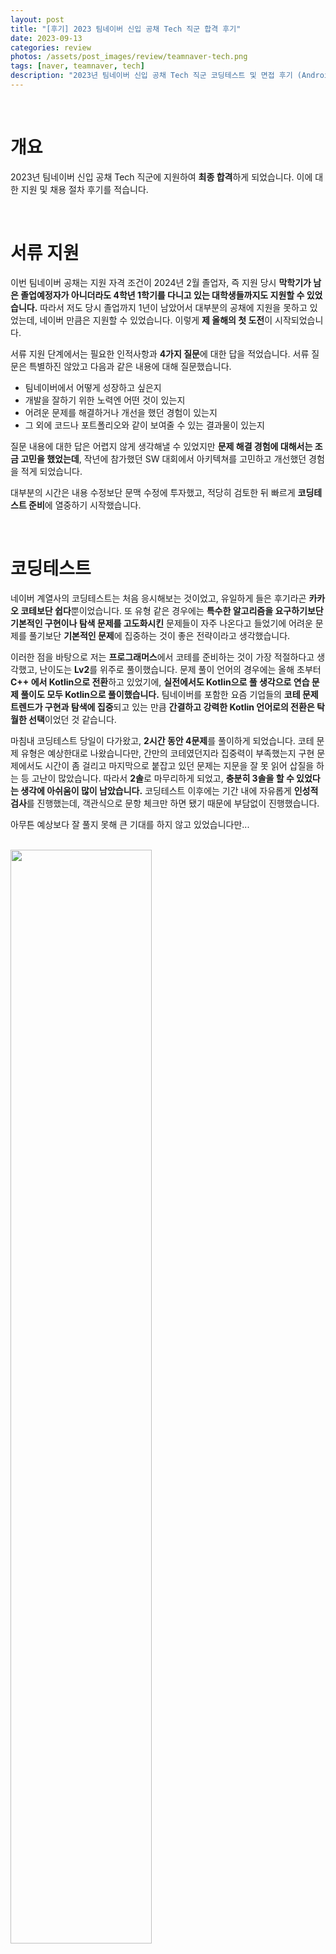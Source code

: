 ```yaml
---
layout: post
title: "[후기] 2023 팀네이버 신입 공채 Tech 직군 합격 후기"
date: 2023-09-13
categories: review
photos: /assets/post_images/review/teamnaver-tech.png
tags: [naver, teamnaver, tech]
description: "2023년 팀네이버 신입 공채 Tech 직군 코딩테스트 및 면접 후기 (Android 직군)"
---
```


<br>

# 개요

2023년 팀네이버 신입 공채 Tech 직군에 지원하여 **최종 합격**하게 되었습니다. 이에 대한 지원 및 채용 절차 후기를 적습니다.

<br>

# 서류 지원

이번 팀네이버 공채는 지원 자격 조건이 2024년 2월 졸업자, 즉 지원 당시 **막학기가 남은 졸업예정자가 아니더라도 4학년 1학기를 다니고 있는 대학생들까지도 지원할 수 있었습니다.** 따라서 저도 당시 졸업까지 1년이 남았어서 대부분의 공채에 지원을 못하고 있었는데, 네이버 만큼은 지원할 수 있었습니다. 이렇게 **제 올해의 첫 도전**이 시작되었습니다.

서류 지원 단계에서는 필요한 인적사항과 **4가지 질문**에 대한 답을 적었습니다. 서류 질문은 특별하진 않았고 다음과 같은 내용에 대해 질문했습니다.

- 팀네이버에서 어떻게 성장하고 싶은지
- 개발을 잘하기 위한 노력엔 어떤 것이 있는지
- 어려운 문제를 해결하거나 개선을 했던 경험이 있는지
- 그 외에 코드나 포트폴리오와 같이 보여줄 수 있는 결과물이 있는지

질문 내용에 대한 답은 어렵지 않게 생각해낼 수 있었지만 **문제 해결 경험에 대해서는 조금 고민을 했었는데**, 작년에 참가했던 SW 대회에서 아키텍쳐를 고민하고 개선했던 경험을 적게 되었습니다.

대부분의 시간은 내용 수정보단 문맥 수정에 투자했고, 적당히 검토한 뒤 빠르게 **코딩테스트 준비**에 열중하기 시작했습니다.

<br>

# 코딩테스트

네이버 계열사의 코딩테스트는 처음 응시해보는 것이었고, 유일하게 들은 후기라곤 **카카오 코테보단 쉽다**뿐이었습니다. 또 유형 같은 경우에는 **특수한 알고리즘을 요구하기보단 기본적인 구현이나 탐색 문제를 고도화시킨** 문제들이 자주 나온다고 들었기에 어려운 문제를 풀기보단 **기본적인 문제**에 집중하는 것이 좋은 전략이라고 생각했습니다.

이러한 점을 바탕으로 저는 **프로그래머스**에서 코테를 준비하는 것이 가장 적절하다고 생각했고, 난이도는 **Lv2**를 위주로 풀이했습니다. 문제 풀이 언어의 경우에는 올해 초부터 **C++ 에서 Kotlin으로 전환**하고 있었기에, **실전에서도 Kotlin으로 풀 생각으로 연습 문제 풀이도 모두 Kotlin으로 풀이했습니다.** 팀네이버를 포함한 요즘 기업들의 **코테 문제 트렌드가 구현과 탐색에 집중**되고 있는 만큼 **간결하고 강력한 Kotlin 언어로의 전환은 탁월한 선택**이었던 것 같습니다.

마침내 코딩테스트 당일이 다가왔고, **2시간 동안 4문제**를 풀이하게 되었습니다. 코테 문제 유형은 예상한대로 나왔습니다만, 간만의 코테였던지라 집중력이 부족했는지 구현 문제에서도 시간이 좀 걸리고 마지막으로 붙잡고 있던 문제는 지문을 잘 못 읽어 삽질을 하는 등 고난이 많았습니다. 따라서 **2솔**로 마무리하게 되었고, **충분히 3솔을 할 수 있었다는 생각에 아쉬움이 많이 남았습니다.** 코딩테스트 이후에는 기간 내에 자유롭게 **인성적 검사**를 진행했는데, 객관식으로 문항 체크만 하면 됐기 때문에 부담없이 진행했습니다. 

아무튼 예상보다 잘 풀지 못해 큰 기대를 하지 않고 있었습니다만...

<br>

<img width="67%" src="https://github.com/yjyoon-dev/yjyoon-dev.github.io/assets/72238126/6b278880-a282-4898-91d2-97d9e43f2972" />

다행히 **2솔까지가 커트라인**이었는지 서류와 코딩테스트에 합격할 수 있었습니다.

<br>

# 1차 기술 면접

다음으로는 기술 면접을 준비하게 되었습니다. 작년에 카카오 블라인드 공채에서 이미 기술 면접을 경험해봤기 때문에 어느정도 준비에 대한 감은 있었습니다. 그런데 네이버 기술 면접 후기를 찾아본 결과, 한 가지 **특이한 점이 있었는데 바로 창의/수리 문제가 나오고 라이브 코딩이 있다는 것이었습니다.** 따라서 카카오 때와는 다르게 단순히 **CS 공부만으로는 부족**하다는 생각이 들었습니다만, **어떻게 준비할 수 있을지 감이 오질 않았습니다.** **창의/수리 문제는 면접 당일 아이디어가 잘 떠오르냐**에 달려있는 것이고, **라이브 코딩은 평소의 기본 실력으로 판가름** 나는 것이라고 생각했습니다. 따라서 **결국 제가 준비할 수 있는 것은 CS 질문 대비**밖에 없었고, 나머지는 제 실력과 운에 맡기기로 했습니다.

면접은 작년 카카오 공채 면접 때도 신세를 졌던 동네 스터디룸에서 온라인으로 진행했고, 노트북의 카메라 눈 높이를 맞추기 위해 두꺼운 책(Kotlin in Action)을 한 권 가져갔습니다. 스터디룸에는 면접 1시간 전에 도착했고, **지엽적인 CS 암기를 위주로 시간을 투자했습니다.** 사전 공지대로 면접 시작 30분 전에 줌에 접속하니 안내자 분께서 줌 대기실로 이동해주셨고, **마지막 20분 정도는 CS를 훑고 1분 자기소개를 암기**한 뒤 마이크를 음소거 하고 **자기소개하는 연습을 하면서 입을 풀었습니다.**

면접은 폭풍같이 지나갔고 **끝난 뒤에는 진이 빠졌습니다.** 면접관 분들께서 굉장히 친절하여 편안한 분위기 속에서 면접을 진행할 수 있었습니다만, 수리/창의 면접은 처음이었던터라 **굉장히 생소하여 당황한 점**이 많았습니다. 문제가 어렵다기보단 이러한 문제들을 **실시간으로 면접관 앞에서 푸는 것이 긴장됐던 점**이 컸습니다. 그런데 다행히 라이브 코딩만큼은 지인들에게 알고리즘이나 코딩을 알려줬던 경험이 많았기 때문에 **친구에게 설명한다는 느낌으로** 익숙하게 진행할 수 있었습니다.

CS 질문이나 라이브 코딩면에서는 **완벽한 면접**을 봤다고 생각했지만, 수리/창의 쪽에서는 당황하여 답하지 못한 질문이 많았기 때문에 면접 결과를 예측하기 힘들었습니다. 그리고 결과 메일이 도착했는데...

<br>

<img width="67%" src="https://github.com/yjyoon-dev/yjyoon-dev.github.io/assets/72238126/7f7897ca-317c-4b4d-afc4-ef36e284b064" />

다행히 기술 면접을 무사히 넘길 수 있었습니다.

<br>

# 2차 종합 면접

마침내 네이버 공채의 최종 전형까지 오게 되었고, 이때부터 본격적으로 긴장되기 시작했습니다. **작년 카카오 블라인드 공채 때 최종 면접에서 떨어진 경험** 때문인지 더욱 떨렸습니다. 하지만 **1년 동안 충분히 성장했다는 확신**을 가지며 우직하게 준비했습니다.

관련 후기를 찾아본 결과 **기술 면접과 인성 면접이 동시에 진행**되고, 기술 면접에서는 1차 면접 때 나왔던 질문의 연장 또는 답하지 못했던 질문에 대해 물어본다는 후기를 찾아볼 수 있었습니다. 또 서류 지원 때 제출했던 내용을 복기하라는 후기도 많이 있었습니다.

따라서 저는 준비 기간동안 **1차 면접 때 답하지 못했던 질문들에 대해 고민**하고, **서류 지원 때 작성했던 내용을 반복적으로 검토**했습니다. 그런데 이러한 준비에는 **그리 많은 시간이 들지 않았습니다.** 자기소개서와 포트폴리오의 내용은 이미 너무 친숙하여 머릿속에 잘 정리되어 있었고, 기술 면접 질문 대비도 이미 1차 면접 때 많은 준비를 했기 때문에 큰 노력이 들지 않았습니다. 그래서 남은 시간에는 **팀네이버라는 조직과 문화에 대해 찾아보며** 면접을 대비했습니다.

그리고 마침내 **면접 당일**이 되었고, 1차 면접과 동일한 환경에서 진행했습니다. 면접은 **제가 진행했던 프로젝트의 기술에 대한 내용과 팀워크적인 경험**, 그리고 **개발을 평소에 얼마나 좋아하고 자신이 있는지**에 대한 질문 위주로 진행됐습니다. 저는 **면접관 분들과 대화하듯이 편하게 면접을 진행**하였고, 주로 **제 경험과 생각에 대한 질문**이 많았기 때문에 **고민하는 시간 없이** 바로 답을 할 수 있었습니다. **마치 초등학생 시절부터 지금까지의 코딩 인생 일대기를 답변 하나하나에 녹여내어 면접관 분들께 이야기 해드리는 느낌이었습니다.** 면접이 진행된 지 40분쯤 되자 면접관 분들께서 더 이상 질문할 것은 없다며 **면접은 생각보다 빠르게 종료되었고**, 저에게 질문하고 싶은 것은 없냐며 되물어봐주셨습니다. 저는 미리 조사했던 내용을 바탕으로 팀네이버 조직에 대한 질문을 2가지 드리며 면접관 분들께 친절한 답변을 받고 **최종 면접을 마무리**하게 되었습니다.

**면접이 끝나고 노트북을 닫고 나서는 합격이라는 확신에 방방 뛰었습니다.** 그런데 그것도 잠시... 집에 돌아오고 나서 생각해보니 **너무 신나게 답한건 아닌지, 좀 더 나은 답변이 있었던 것은 아닌지** 등등 여러가지 생각이 들기 시작하며 얼마 안가 **다시 떨어질 수도 있겠다라는 초심**으로 돌아오게 되었습니다.

<br>

# 결과

결과가 나오기까지 정말 애타는 하루하루를 보내고 있는 와중에 **갑자기 오후 8시라는 예상치 못한 타이밍에 결과 발표 문자와 메일**을 받게 되어 가슴이 철렁였습니다. 심지어 밖에 있었기 때문에 가쁜 숨을 내쉬며 여자친구와 함께 근처 카페에 들어갔습니다. **화장실을 갔다오고 커피 한 모금을 마시며 십호흡을 한 뒤 메일을 확인한 결과...**

<br>

<img width="67%" src="https://github.com/yjyoon-dev/yjyoon-dev.github.io/assets/72238126/ddd8c885-a1d0-4977-a606-93cb1b430528" />

**최종적으로 팀네이버의 일원이 되었습니다.**

합격 메일을 보고 난 직후 12살 즈음에 VB언어로 코딩을 처음 시작한 때부터 지금까지 **개발을 즐겁게 해왔던 길고 긴 시간이 머릿 속에 빠르게 스쳐가며** 눈물이 흘렀습니다. 아주 예전부터 내가 좋아하는 개발을 하며 돈도 버는 보람찬 하루하루를 보내는 꿈을 꿔왔었는데 그러한 꿈이 현실이 되는 순간이었습니다. **내가 얼마나 개을 좋아하고 잘하는지 증명해냈다는 사실이 기뻤습니다.**

팀네이버에 합격한 뒤 바로 합류하지는 않았습니다. 대학교 한 학기가 더 남아있었고 카카오 인턴도 끝나지 않은 상황이었기 때문에 입사를 연기했습니다. 

<br>

<img width="67%" src="https://github.com/yjyoon-dev/yjyoon-dev.github.io/assets/72238126/4290e333-45d0-41d4-91a2-2ac6502b6db8" />

최종 합격 이후에 팀네이버에서 이번 공채 합격자들을 대상으로 **Preview 행사**를 통해 팀네이버 조직에 대한 소개와 입사 관련 예비 교육, 그리고 1784 사옥 투어를 진행했습니다. 해당 행사를 통해 **입사를 연기한 합격자들은 올해 12월 또는 내년 1월에 입사 절차가 진행될 예정**임을 들을 수 있었습니다. 그동안 입사 연기자들에게 종종 메일로 안부 소식을 묻겠다고 했었는데, 해당 글을 쓰는 합격으로부터 약 2개월이 지난 시점까지 아직 특별한 메일은 없었습니다.

<br>

# 현재

막학기가 종강하자마자 입사할 것임을 알았기 때문에, **현재는 매일매일 열심히 놀고 있습니다.** 합격을 한 뒤로부터 약 한 달 간은 카카오 인턴을 진행했 인턴이 끝나자마자 바로 막학기 개강을 했습니다. 어찌보면 굉장히 타이트한 일정입니다만, 이미 목적지가 정해져서인지 마음이 가벼워 힘들다는 생각은 일절 들지 않았습니다. 입사까지 이제 약 3개월 정도 남은 것 같은데, 노는 것도 좋지만 **벌써부터 종종 네이버에 출근할 생각에 설레곤 합니다.** 먼저 입사하신 분들께선 네이버에서 바쁘고 지치는 하루하루를 보내고 계시겠지만 저는 아직 **기대감이 큽니다.** 입사 전까지는 여자친구와 열심히 놀고 남는 시간에는 1784 사옥 근처 자취방을 알아보며 즐거운 하루하루를 보낼 예정입니다.

이 글이 미래에 저의 회사 동료가 될 팀네이버 공채 지원자 분들에게 도움이 되길 바랍니다. :)
